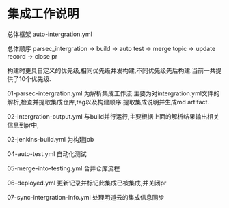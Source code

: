 # 集成工作说明
总体框架
auto-intergration.yml

总体顺序
parsec_intergration -> build -> auto test -> merge topic -> update record -> close pr

构建时更具自定义的优先级,相同优先级并发构建,不同优先级先后构建.当前一共提供了10个优先级.

01-parsec-intergration.yml
为解析集成工作流
主要为对intergration.yml文件的解析,检查并提取集成仓库,tag以及构建顺序.提取集成说明并生成md artifact.

02-intergration-output.yml
与build并行运行,主要根据上面的解析结果输出相关信息到pr中,

02-jenkins-build.yml
为构建job

04-auto-test.yml
自动化测试

05-merge-into-testing.yml
合并仓库流程

06-deployed.yml
更新记录并标记此集成已被集成,并关闭pr

07-sync-intergration-info.yml
处理明道云的集成信息同步
